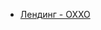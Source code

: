 <body>
    <ul>
        <li><a href="https://denis-snitko.github.io/prod-oxxo/" target="_blank">Лендинг - OXXO</a></li>
    </ul>
</body>
</html>